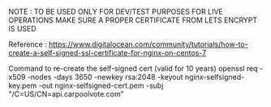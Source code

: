 NOTE : TO BE USED ONLY FOR DEV/TEST PURPOSES
FOR LIVE OPERATIONS MAKE SURE A PROPER CERTIFICATE FROM LETS ENCRYPT IS USED

Reference : 
https://www.digitalocean.com/community/tutorials/how-to-create-a-self-signed-ssl-certificate-for-nginx-on-centos-7

Command to re-create the self-signed cert (valid for 10 years)
openssl req -x509 -nodes -days 3650 -newkey rsa:2048 -keyout nginx-selfsigned-key.pem -out nginx-selfsigned-cert.pem -subj "/C=US/CN=api.carpoolvote.com"



